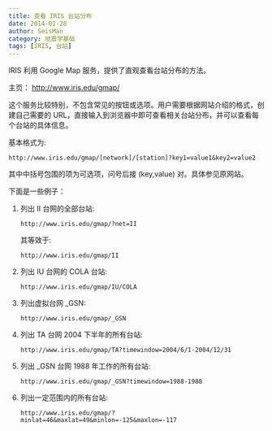 ```yaml
---
title: 查看 IRIS 台站分布
date: 2014-01-28
author: SeisMan
category: 地震学基础
tags: [IRIS, 台站]
---
```


IRIS 利用 Google Map 服务，提供了直观查看台站分布的方法。

主页： <http://www.iris.edu/gmap/>

这个服务比较特别，不包含常见的按钮或选项。用户需要根据网站介绍的格式，创建自己需要的 URL，直接输入到浏览器中即可查看相关台站分布，并可以查看每个台站的具体信息。

基本格式为:

    http://www.iris.edu/gmap/[network]/[station]?key1=value1&key2=value2

其中中括号包围的项为可选项，问号后接 (key,value) 对。具体参见原网站。

下面是一些例子：

1.  列出 II 台网的全部台站:

        http://www.iris.edu/gmap/?net=II

    其等效于:

        http://www.iris.edu/gmap/II

2.  列出 IU 台网的 COLA 台站:

        http://www.iris.edu/gmap/IU/COLA

3.  列出虚拟台网 \_GSN:

        http://www.iris.edu/gmap/_GSN

4.  列出 TA 台网 2004 下半年的所有台站:

        http://www.iris.edu/gmap/TA?timewindow=2004/6/1-2004/12/31

5.  列出 \_GSN 台网 1988 年工作的所有台站:

        http://www.iris.edu/gmap/_GSN?timewindow=1988-1988

6.  列出一定范围内的所有台站:

        http://www.iris.edu/gmap/?minlat=46&maxlat=49&minlon=-125&maxlon=-117
